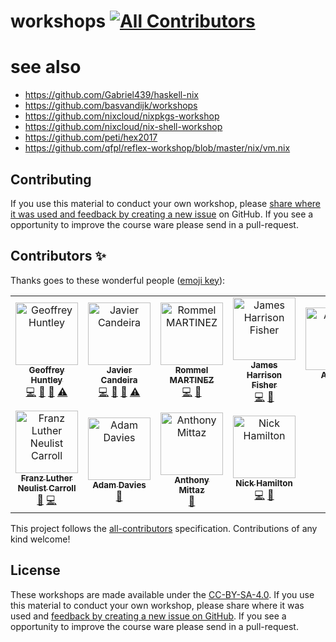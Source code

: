 # workshops [![All Contributors](https://img.shields.io/badge/all_contributors-11-orange.svg?style=flat-square)](#contributors)


# see also

- https://github.com/Gabriel439/haskell-nix
- https://github.com/basvandijk/workshops
- https://github.com/nixcloud/nixpkgs-workshop
- https://github.com/nixcloud/nix-shell-workshop
- https://github.com/peti/hex2017
- https://github.com/qfpl/reflex-workshop/blob/master/nix/vm.nix

## Contributing

If you use this material to conduct your own workshop, please [share where it was used and feedback by creating a new issue][share-feedback] on GitHub. If you see a opportunity to improve the course ware please send in a pull-request.

## Contributors ✨

Thanks goes to these wonderful people ([emoji key](https://allcontributors.org/docs/en/emoji-key)):

<!-- ALL-CONTRIBUTORS-LIST:START - Do not remove or modify this section -->
<!-- prettier-ignore -->
<table>
  <tr>
    <td align="center"><a href="https://www.ghuntley.com/now"><img src="https://avatars0.githubusercontent.com/u/127353?v=4" width="100px;" alt="Geoffrey Huntley"/><br /><sub><b>Geoffrey Huntley</b></sub></a><br /><a href="https://github.com/ghuntley/workshops/commits?author=ghuntley" title="Code">💻</a> <a href="https://github.com/ghuntley/workshops/commits?author=ghuntley" title="Documentation">📖</a> <a href="#talk-ghuntley" title="Talks">📢</a> <a href="https://github.com/ghuntley/workshops/commits?author=ghuntley" title="Tests">⚠️</a></td>
    <td align="center"><a href="http://hiperactivo.com/"><img src="https://avatars1.githubusercontent.com/u/91694?v=4" width="100px;" alt="Javier Candeira"/><br /><sub><b>Javier Candeira</b></sub></a><br /><a href="https://github.com/ghuntley/workshops/commits?author=candeira" title="Code">💻</a> <a href="https://github.com/ghuntley/workshops/commits?author=candeira" title="Documentation">📖</a> <a href="#talk-candeira" title="Talks">📢</a> <a href="https://github.com/ghuntley/workshops/commits?author=candeira" title="Tests">⚠️</a></td>
    <td align="center"><a href="https://ebzzry.io"><img src="https://avatars3.githubusercontent.com/u/7875?v=4" width="100px;" alt="Rommel MARTINEZ"/><br /><sub><b>Rommel MARTINEZ</b></sub></a><br /><a href="https://github.com/ghuntley/workshops/commits?author=ebzzry" title="Code">💻</a> <a href="https://github.com/ghuntley/workshops/commits?author=ebzzry" title="Documentation">📖</a></td>
    <td align="center"><a href="https://jameshfisher.com"><img src="https://avatars2.githubusercontent.com/u/166966?v=4" width="100px;" alt="James Harrison Fisher"/><br /><sub><b>James Harrison Fisher</b></sub></a><br /><a href="https://github.com/ghuntley/workshops/commits?author=jameshfisher" title="Code">💻</a> <a href="https://github.com/ghuntley/workshops/commits?author=jameshfisher" title="Documentation">📖</a></td>
    <td align="center"><a href="http://qfpl.io/people/ajmcmiddlin/"><img src="https://avatars1.githubusercontent.com/u/1066870?v=4" width="100px;" alt="Andrew"/><br /><sub><b>Andrew</b></sub></a><br /><a href="https://github.com/ghuntley/workshops/commits?author=ajmcmiddlin" title="Documentation">📖</a> <a href="https://github.com/ghuntley/workshops/commits?author=ajmcmiddlin" title="Code">💻</a></td>
    <td align="center"><a href="http://qfpl.io/people/dalaing/"><img src="https://avatars0.githubusercontent.com/u/1106348?s=460&v=4" width="100px;" alt="Dave Laing"/><br /><sub><b>Dave Laing</b></sub></a><br /><a href="https://github.com/ghuntley/workshops/commits?author=dalaing" title="Documentation">📖</a> <a href="https://github.com/ghuntley/workshops/commits?author=dalaing" title="Code">💻</a></td>
    <td align="center"><a href="https://chris-martin.org/"><img src="https://avatars2.githubusercontent.com/u/399718?s=460&v=4" width="100px;" alt="Chris Martin"/><br /><sub><b>Chris Martin</b></sub></a><br /><a href="https://github.com/ghuntley/workshops/commits?author=chris-martin" title="Documentation">📖</a> <a href="https://github.com/ghuntley/workshops/commits?author=chris-martin" title="Code">💻</a></td>
  </tr>
  <tr>
    <td align="center"><a href="https://github.com/rubberydub"><img src="https://avatars3.githubusercontent.com/u/14562624?v=4" width="100px;" alt="Franz Luther Neulist Carroll"/><br /><sub><b>Franz Luther Neulist Carroll</b></sub></a><br /><a href="https://github.com/ghuntley/workshops/commits?author=rubberydub" title="Documentation">📖</a> <a href="https://github.com/ghuntley/workshops/commits?author=rubberydub" title="Code">💻</a></td>
    <td align="center"><a href="http://adzdavies.blogspot.com"><img src="https://avatars0.githubusercontent.com/u/41101?v=4" width="100px;" alt="Adam Davies"/><br /><sub><b>Adam Davies</b></sub></a><br /><a href="https://github.com/ghuntley/workshops/commits?author=adz" title="Documentation">📖</a></td>
    <td align="center"><a href="https://twitter.com/nsfounder"><img src="https://avatars3.githubusercontent.com/u/21725?v=4" width="100px;" alt="Anthony Mittaz"/><br /><sub><b>Anthony Mittaz</b></sub></a><br /><a href="https://github.com/ghuntley/workshops/commits?author=sync" title="Documentation">📖</a></td>
    <td align="center"><a href="https://github.com/nghamilton"><img src="https://avatars3.githubusercontent.com/u/8992653?v=4" width="100px;" alt="Nick Hamilton"/><br /><sub><b>Nick Hamilton</b></sub></a><br /><a href="https://github.com/ghuntley/workshops/commits?author=nghamilton" title="Code">💻</a> <a href="https://github.com/ghuntley/workshops/commits?author=nghamilton" title="Documentation">📖</a></td>
  </tr>
</table>

<!-- ALL-CONTRIBUTORS-LIST:END -->

This project follows the [all-contributors](https://github.com/all-contributors/all-contributors) specification. Contributions of any kind welcome!

## License

These workshops are made available under the [CC-BY-SA-4.0][license]. If you use this material to conduct your own workshop, please share where it was used and [feedback by creating a new issue on GitHub][share-feedback]. If you see a opportunity to improve the course ware please send in a pull-request.

<!-- in-line links -->
[license]: LICENSE.md
[share-feedback]: https://github.com/ghuntley/workshops/issues/new?labels=feedback%2C+untriaged&template=feedback.md
